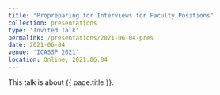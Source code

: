 ```yaml
---
title: "Propreparing for Interviews for Faculty Positions"
collection: presentations
type: 'Invited Talk'
permalink: /presentations/2021-06-04-pres
date: 2021-06-04
venue: 'ICASSP 2021'
location: Online, 2021.06.04
---
```


This talk is about {{ page.title }}.
